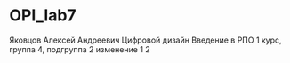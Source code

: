 # OPI_lab7
Яковцов
Алексей
Андреевич
Цифровой дизайн
Введение в РПО
1 курс, группа 4, подгруппа 2
изменение 1 2